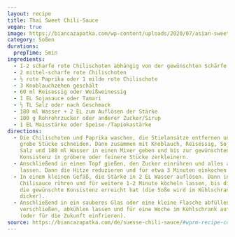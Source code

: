 ```yaml
---
layout: recipe
title: Thai Sweet Chili-Sauce
vegan: true
image: https://biancazapatka.com/wp-content/uploads/2020/07/asian-sweet-chili-sauce-320x321.jpg
category: Soßen
durations:
  prepTime: 5min
ingredients:
  - 1-2 scharfe rote Chilischoten abhängig von der gewünschten Schärfe
  - 2 mittel-scharfe rote Chilischoten
  - ½ rote Paprika oder 1 milde rote Chilischote
  - 3 Knoblauchzehen geschält
  - 60 ml Reisessig oder Weißweinessig
  - 1 EL Sojasauce oder Tamari
  - ½ TL Salz oder nach Geschmack
  - 180 ml Wasser + 2 EL zum Auflösen der Stärke
  - 100 g Rohrohrzucker oder anderer Zucker/Sirup
  - 1 EL Maisstärke oder Speise-/Tapiokastärke
directions:
  - Die Chilischoten und Paprika waschen, die Stielansätze entfernen und in
    grobe Stücke schneiden. Dann zusammen mit Knoblauch, Reisessig, Sojasoße,
    Salz und 180 ml Wasser in einen Mixer geben und bis zur gewünschten
    Konsistenz in gröbere oder feinere Stücke zerkleinern.
  - Anschließend in einen Topf gießen, den Zucker einrühren und alles aufkochen
    lassen. Dann die Hitze reduzieren und für etwa 3 Minuten einkochen lassen.
  - In einem kleinen Gefäß, die Stärke in 2 EL Wasser auflösen. Dann in die
    Chilisauce rühren und für weitere 1-2 Minute köcheln lassen, bis die Sauce
    die gewünschte Konsistenz erreicht hat (die Soße wird im Kühlschrank noch
    dicker).
  - Anschließend in ein sauberes Glas oder eine kleine Flasche abfüllen. Gut
    verschließen, abkühlen lassen und für eine Woche im Kühlschrank aufbewahren
    (oder für die Zukunft einfrieren).
source: https://biancazapatka.com/de/suesse-chili-sauce/#wprm-recipe-container-36384
---
```

